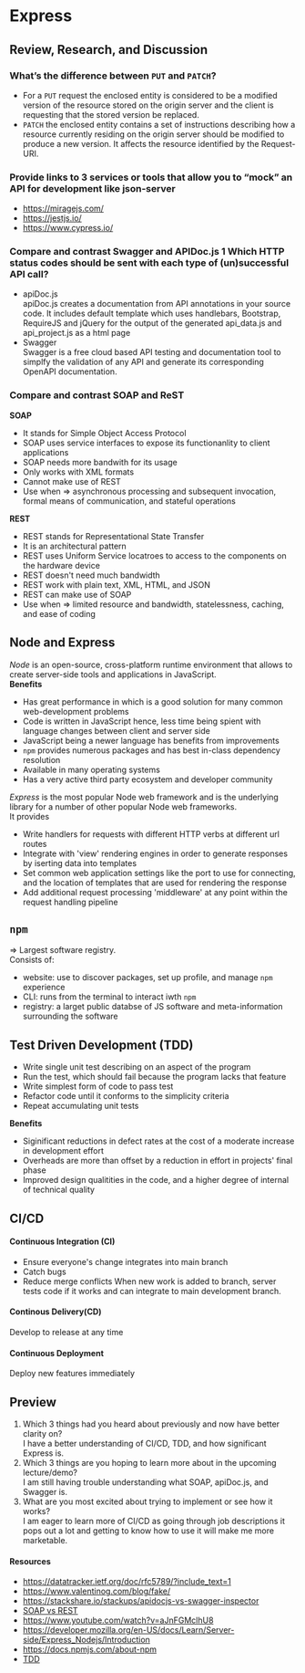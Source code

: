# Express

## Review, Research, and Discussion
### What’s the difference between `PUT` and `PATCH`?
 - For a `PUT` request the enclosed entity is considered to be a modified version of the resource stored on the origin server and the client is requesting that the stored version
 be replaced.
 - `PATCH` the enclosed entity contains a set of instructions describing how a resource currently residing on the origin server should be modified to produce a new version. It affects the resource identified by the Request-URI.
### Provide links to 3 services or tools that allow you to “mock” an API for development like json-server
- https://miragejs.com/
- https://jestjs.io/
- https://www.cypress.io/

### Compare and contrast Swagger and APIDoc.js 1 Which HTTP status codes should be sent with each type of (un)successful API call?
- apiDoc.js  
apiDoc.js creates a documentation from API annotations in your source code. It includes default template which uses handlebars, Bootstrap, RequireJS and jQuery for the output of the generated api_data.js and api_project.js as a html page
- Swagger  
Swagger is a free cloud based API testing and documentation tool to simplfy the validation of any API and generate its corresponding OpenAPI documentation.

### Compare and contrast SOAP and ReST
**SOAP**  
- It stands for Simple Object Access Protocol
- SOAP uses service interfaces to expose its functionanlity to client applications
- SOAP needs more bandwith for its usage
- Only works with XML formats
- Cannot make use of REST
- Use when => asynchronous processing and subsequent invocation, formal means of communication, and stateful operations

**REST**
- REST stands for Representational State Transfer
- It is an architectural pattern
- REST uses Uniform Service locatroes to access to the components on the hardware device
- REST doesn't need much bandwidth
- REST work with plain text, XML, HTML, and JSON
- REST can make use of SOAP
- Use when => limited resource and bandwidth, statelessness, caching, and ease of coding

## Node and Express
*Node* is an open-source, cross-platform runtime environment that allows to create server-side tools and applications in JavaScript.  
**Benefits**
- Has great performance in which is a good solution for many common web-development problems
- Code is written in JavaScript hence, less time being spient with language changes between client and server side
- JavaScript being a newer language has benefits from improvements
- `npm` provides numerous packages and has best in-class dependency resolution
- Available in many operating systems
- Has a very active third party ecosystem and developer community  

*Express* is the most popular Node web framework and is the underlying library for a number of other popular Node web frameworks.  
It provides  
- Write handlers for requests with different HTTP verbs at different url routes
- Integrate with 'view' rendering engines in order to generate responses by iserting data into templates
- Set common web application settings like the port to use for connecting, and the location of templates that are used for rendering the response
- Add additional request processing 'middleware' at any point within the request handling pipeline

## `npm`
=> Largest software registry.  
Consists of: 
- website: use to discover packages, set up profile, and manage `npm` experience
- CLI: runs from the terminal to interact iwth `npm` 
- registry: a larget public databse of JS software and meta-information surrounding the software

## Test Driven Development (TDD)
- Write single unit test describing on an aspect of the program
- Run the test, which should fail because the program lacks that feature
- Write simplest form of code to pass test
- Refactor code until it conforms to the simplicity criteria
- Repeat accumulating unit tests

**Benefits**  
- Siginificant reductions in defect rates at the cost of a moderate increase in development effort
- Overheads are more than offset by a reduction in effort in projects' final phase
- Improved design qualitities in the code, and a higher degree of internal of technical quality

## CI/CD
#### Continuous Integration (CI)
- Ensure everyone's change integrates into main branch
- Catch bugs
- Reduce merge conflicts
When new work is added to branch, server tests code if it works and can integrate to main development branch. 
#### Continous Delivery(CD)
Develop to release at any time
#### Continuous Deployment
Deploy new features immediately

## Preview
1. Which 3 things had you heard about previously and now have better clarity on?   
I have a better understanding of CI/CD, TDD, and how significant Express is.
2. Which 3 things are you hoping to learn more about in the upcoming lecture/demo?  
I am still having trouble understanding what SOAP, apiDoc.js, and Swagger is.
3. What are you most excited about trying to implement or see how it works?  
I am eager to learn more of CI/CD as going through job descriptions it pops out a lot and getting to know how to use it will make me more marketable.

#### Resources
- https://datatracker.ietf.org/doc/rfc5789/?include_text=1
- https://www.valentinog.com/blog/fake/
- https://stackshare.io/stackups/apidocjs-vs-swagger-inspector
- [SOAP vs REST](https://www.guru99.com/comparison-between-web-services.html#:~:text=SOAP%20stands%20for%20Simple%20Object%20Access%20Protocol%20whereas%20REST%20stands,REST%20is%20an%20architectural%20pattern.&text=SOAP%20only%20works%20with%20XML,can%20make%20use%20of%20SOAP.)
- https://www.youtube.com/watch?v=aJnFGMclhU8
- https://developer.mozilla.org/en-US/docs/Learn/Server-side/Express_Nodejs/Introduction
- https://docs.npmjs.com/about-npm
- [TDD](https://www.agilealliance.org/glossary/tdd/#q=~(infinite~false~filters~(postType~(~'page~'post~'aa_book~'aa_event_session~'aa_experience_report~'aa_glossary~'aa_research_paper~'aa_video)~tags~(~'tdd))~searchTerm~'~sort~false~sortDirection~'asc~page~1))

